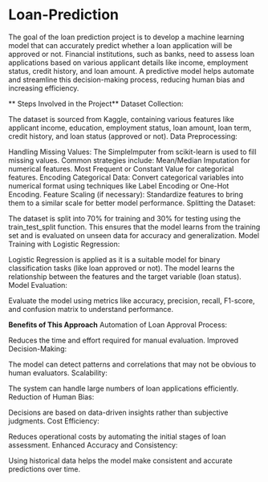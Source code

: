 # Loan-Prediction
The goal of the loan prediction project is to develop a machine learning model that can accurately predict whether a loan application will be approved or not. Financial institutions, such as banks, need to assess loan applications based on various applicant details like income, employment status, credit history, and loan amount. A predictive model helps automate and streamline this decision-making process, reducing human bias and increasing efficiency.



**
Steps Involved in the Project**
Dataset Collection:

The dataset is sourced from Kaggle, containing various features like applicant income, education, employment status, loan amount, loan term, credit history, and loan status (approved or not).
Data Preprocessing:

Handling Missing Values:
The SimpleImputer from scikit-learn is used to fill missing values. Common strategies include:
Mean/Median Imputation for numerical features.
Most Frequent or Constant Value for categorical features.
Encoding Categorical Data:
Convert categorical variables into numerical format using techniques like Label Encoding or One-Hot Encoding.
Feature Scaling (if necessary):
Standardize features to bring them to a similar scale for better model performance.
Splitting the Dataset:

The dataset is split into 70% for training and 30% for testing using the train_test_split function.
This ensures that the model learns from the training set and is evaluated on unseen data for accuracy and generalization.
Model Training with Logistic Regression:

Logistic Regression is applied as it is a suitable model for binary classification tasks (like loan approved or not).
The model learns the relationship between the features and the target variable (loan status).
Model Evaluation:

Evaluate the model using metrics like accuracy, precision, recall, F1-score, and confusion matrix to understand performance.

**Benefits of This Approach**
Automation of Loan Approval Process:

Reduces the time and effort required for manual evaluation.
Improved Decision-Making:

The model can detect patterns and correlations that may not be obvious to human evaluators.
Scalability:

The system can handle large numbers of loan applications efficiently.
Reduction of Human Bias:

Decisions are based on data-driven insights rather than subjective judgments.
Cost Efficiency:

Reduces operational costs by automating the initial stages of loan assessment.
Enhanced Accuracy and Consistency:

Using historical data helps the model make consistent and accurate predictions over time.



